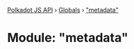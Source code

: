 [Polkadot JS API](../README.md) › [Globals](../globals.md) › ["metadata"](_metadata_.md)

# Module: "metadata"


